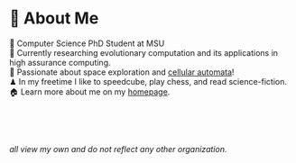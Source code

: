 # 📜 About Me
🔬 Computer Science PhD Student at MSU <br>
🌳 Currently researching evolutionary computation and its applications in high assurance computing. <br>
🚀 Passionate about space exploration and [cellular automata](https://solzilberman.github.io/reactGameofLife/)!<br>
♟ In my freetime I like to speedcube, play chess, and read science-fiction.<br>
🏠 Learn more about me on my [homepage](https://solzilberman.github.io/).<br>
<!---
<br>
<p>
<p align="left"> <img src="https://komarev.com/ghpvc/?username=solzilberman" alt="solzilberman" />
</p>
--->
<br>
<br>
<br>

*all view my own and do not reflect any other organization.*
